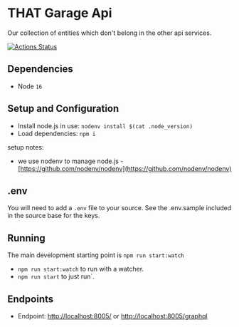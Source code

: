 # THAT Garage Api

Our collection of entities which don't belong in the other api services.

[![Actions Status](https://github.com/ThatConference/that-api-garage/workflows/Push%20Master%20CI%20for%20Cloud%20Run/badge.svg)](https://github.com/ThatConference/that-api-garage/workflows/actions)

## Dependencies

- Node `16`

## Setup and Configuration

- Install node.js in use: `nodenv install $(cat .node_version)`
- Load dependencies: `npm i`

setup notes:

- we use nodenv to manage node.js - [https://github.com/nodenv/nodenv](https://github.com/nodenv/nodenv)

## .env

You will need to add a `.env` file to your source. See the .env.sample included in the source base for the keys.

## Running

The main development starting point is `npm run start:watch`

- `npm run start:watch` to run with a watcher.
- `npm run start` to just run`.

## Endpoints

- Endpoint: [http://localhost:8005/](http://localhost:8005/) or [http://localhost:8005/graphql](http://localhost:8005/graphql)
